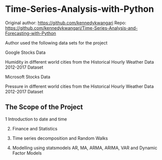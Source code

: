 # Time-Series-Analysis-with-Python

Original author: https://github.com/kennedykwangari
Repo: https://github.com/kennedykwangari/Time-Series-Analysis-and-Forecasting-with-Python

 Author used the following data sets for the project
 
 Google Stocks Data
 
Humidity in different world cities from the Historical Hourly Weather Data 2012-2017 Dataset

Microsoft Stocks Data

Pressure in different world cities from the Historical Hourly Weather Data 2012-2017 Dataset


## The Scope of the Project


1 Introduction to date and time

2. Finance and Statistics

3. Time series decomposition and Random Walks

4. Modelling using statsmodels AR, MA, ARMA, ARIMA, VAR and Dynamic Factor Models
